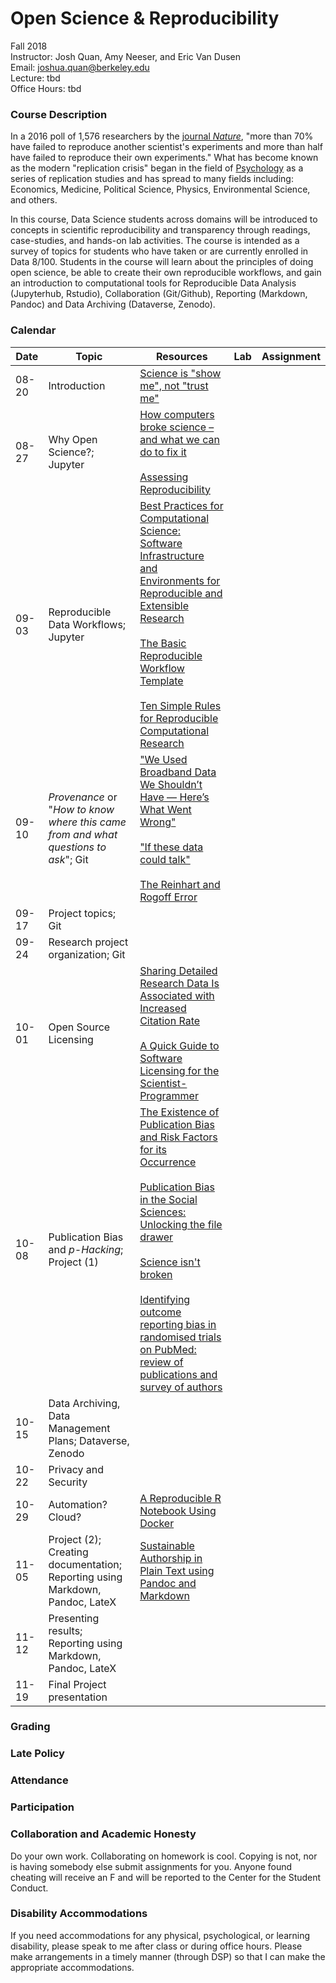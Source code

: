 

# Open Science & Reproducibility  

Fall 2018  
Instructor: Josh Quan, Amy Neeser, and Eric Van Dusen  
Email: joshua.quan@berkeley.edu  
Lecture: tbd  
Office Hours: tbd  


### Course Description

In a 2016 poll of 1,576 researchers by the [journal _Nature_](https://www.nature.com/news/1-500-scientists-lift-the-lid-on-reproducibility-1.19970), "more than 70% have failed to reproduce another scientist's experiments and more than half have failed to reproduce their own experiments."  What has become known as the modern "replication crisis" began in the field of [Psychology](http://science.sciencemag.org/content/349/6251/aac4716) as a series of replication studies and has spread to many fields including: Economics, Medicine, Political Science, Physics, Environmental Science, and others.

 In this course, Data Science students across domains will be introduced to concepts in scientific reproducibility and transparency through readings, case-studies, and hands-on lab activities. The course is intended as a survey of topics for students who have taken or are currently enrolled in Data 8/100. Students in the course will learn about the principles of doing open science, be able to create their own reproducible workflows, and gain an introduction to computational tools for Reproducible Data Analysis (Jupyterhub, Rstudio), Collaboration (Git/Github), Reporting (Markdown, Pandoc) and Data Archiving (Dataverse, Zenodo).



### Calendar

| Date       | Topic | Resources | Lab | Assignment |
|------------|-------|-----------|-----|------------|
| 08-20 | Introduction     | [Science is "show me", not "trust me"](https://www.bitss.org/2015/12/31/science-is-show-me-not-trust-me/)          |     |            |
| 08-27 | Why Open Science?; Jupyter       |  [How computers broke science – and what we can do to fix it](https://theconversation.com/how-computers-broke-science-and-what-we-can-do-to-fix-it-49938)    <br> <br> [Assessing Reproducibility](https://www.practicereproducibleresearch.org/core-chapters/2-assessment.html)      |     |            |
| 09-03 | Reproducible Data Workflows; Jupyter       |  [Best Practices for Computational Science: Software Infrastructure and Environments for Reproducible and Extensible Research](https://openresearchsoftware.metajnl.com/articles/10.5334/jors.ay/) <br> <br> [The Basic Reproducible Workflow Template](https://www.practicereproducibleresearch.org/core-chapters/3-basic.html)  <br> <br> [Ten Simple Rules for Reproducible Computational Research](http://journals.plos.org/ploscompbiol/article?id=10.1371/journal.pcbi.1003285)     |     |            |
| 09-10 | _Provenance_ or "_How to know where this came from and what questions to ask_"; Git     |  ["We Used Broadband Data We Shouldn’t Have — Here’s What Went Wrong"](https://fivethirtyeight.com/features/we-used-broadband-data-we-shouldnt-have-heres-what-went-wrong/)   <br><br>   ["If these data could talk"](https://www.nature.com/articles/sdata2017114)  <br><br> [The Reinhart and Rogoff Error](https://www.newyorker.com/news/john-cassidy/the-reinhart-and-rogoff-controversy-a-summing-up)     |     |            |
| 09-17 | Project topics; Git      |           |     |            |
| 09-24 | Research project organization; Git    |           |     |            |
| 10-01 | Open Source Licensing      |  [Sharing Detailed Research Data Is Associated with Increased Citation Rate](http://journals.plos.org/plosone/article?id=10.1371/journal.pone.0000308)  <br> <br> [A Quick Guide to Software Licensing for the Scientist-Programmer](http://journals.plos.org/ploscompbiol/article?id=10.1371/journal.pcbi.1002598)        |     |            |
| 10-08 |  Publication Bias and _p-Hacking_; Project (1)      | [The Existence of Publication Bias and Risk Factors for its Occurrence](https://jamanetwork.com/journals/jama/article-abstract/380963) <br> <br> [Publication Bias in the Social Sciences: Unlocking the file drawer](http://science.sciencemag.org/content/345/6203/1502)  <br> <br>  [Science isn't broken](https://fivethirtyeight.com/features/science-isnt-broken/#part1) <br> <br> [Identifying outcome reporting bias in randomised trials on PubMed: review of publications and survey of authors](https://www.bmj.com/content/330/7494/753.abstract)      |     |            |
| 10-15 | Data Archiving, Data Management Plans; Dataverse, Zenodo       |           |     |            |
| 10-22 | Privacy and Security   |           |     |            |
| 10-29 | Automation? Cloud?   | [A Reproducible R Notebook Using Docker](https://www.practicereproducibleresearch.org/case-studies/cboettig.html)          |     |            |
| 11-05 | Project (2); Creating documentation; Reporting using Markdown, Pandoc, LateX      |   [Sustainable Authorship in Plain Text using Pandoc and Markdown](https://programminghistorian.org/en/lessons/sustainable-authorship-in-plain-text-using-pandoc-and-markdown)        |     |            |
| 11-12 | Presenting results; Reporting using Markdown, Pandoc, LateX      |           |     |            |
| 11-19 | Final Project presentation     |           |     |            |


### Grading



### Late Policy


### Attendance


### Participation

### Collaboration and Academic Honesty

Do your own work. Collaborating on homework is cool. Copying is not, nor is having somebody else submit assignments for you. Anyone found cheating will receive an F and will be reported to the Center for the Student Conduct.

### Disability Accommodations

If you need accommodations for any physical, psychological, or learning disability, please speak to me after class or during office hours. Please make arrangements in a timely manner (through DSP) so that I can make the appropriate accommodations.
